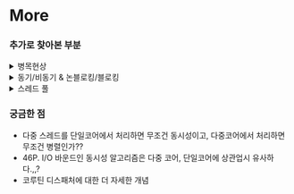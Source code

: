 # More

### 추가로 찾아본 부분

<details>
<summary>병목현상</summary>
<div markdown="1">       

2차선 도로가 1차선으로 바뀔때 차들이 몰려 정체되듯이, 많은 양의 데이터가 와랄라랄 모였을 때, 메모리가 이를 제대로 소화하지 못해서 성능이 떨어지게 되는 현상

</div>
</details>

<details>
<summary> 동기/비동기 & 논블로킹/블로킹</summary>
<div markdown="1">       

  - 동기/비동기

    **작업을 수행하는 주체**가 2개 이상, 수행하는 주체에 시간이 연관있으면 동기, 시간이 연관없으면 비동기

    - 논블로킹/블로킹

    **작업의 대상**이 2개 이상, 

    블로킹 : 자신의 작업을 하다가 다른 작업 주체가 하는 작업의 시작~끝을 기다렸다가 다시 자신의 작업 하기 

    논블로킹 : 다른 주체의 작업과 곤계없이 자신의 작업을 계속 하는 것

    [동기/비동기와 블로킹/논블로킹](https://deveric.tistory.com/99)
</div>
</details>


<details>
<summary> 스레드 풀</summary>
<div markdown="1">       

- 스레드 풀

    스레드는 할당되어진 메모리 영역에서 생성되고 관리되지만, 생성/수거에 드는 비용을 무시할 수 없다. 

    따라서 요청이 들어올 때마다 생성/수거 하는 작업을 한다면 퍼포먼스에 영향을 줄 수 있기 때문에 미리 많은 스레드를 만들어 큐에 저장 시켜 놓은 것이 쓰레드 풀이다.

    [[Java] Thread Pool(스레드 풀)](https://limkydev.tistory.com/55))
</div>
</details>


### 궁금한 점

- 다중 스레드를 단일코어에서 처리하면 무조건 동시성이고, 다중코어에서 처리하면 무조건 병렬인가??
- 46P. I/O 바운드인 동시성 알고리즘은 다중 코어, 단일코어에 상관업시 유사하다.,,?
- 코루틴 디스패처에 대한 더 자세한 개념
